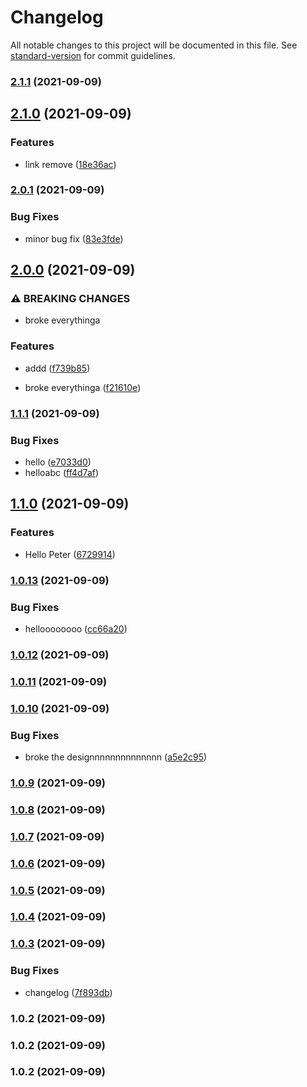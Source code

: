 # Changelog

All notable changes to this project will be documented in this file. See [standard-version](https://github.com/conventional-changelog/standard-version) for commit guidelines.

### [2.1.1](https://github.com/mokkapps/changelog-generator-demo/compare/v2.1.0...v2.1.1) (2021-09-09)

## [2.1.0](https://github.com/mokkapps/changelog-generator-demo/compare/v2.0.1...v2.1.0) (2021-09-09)


### Features

* link remove ([18e36ac](https://github.com/mokkapps/changelog-generator-demo/commits/18e36aca3a9afe056868aeea157564cd4e1f2e65))

### [2.0.1](https://github.com/mokkapps/changelog-generator-demo/compare/v2.0.0...v2.0.1) (2021-09-09)


### Bug Fixes

* minor bug fix ([83e3fde](https://github.com/mokkapps/changelog-generator-demo/commits/83e3fde6d59849c430427137da141fbb0f25338f))

## [2.0.0](https://github.com/mokkapps/changelog-generator-demo/compare/v1.1.1...v2.0.0) (2021-09-09)


### ⚠ BREAKING CHANGES

* broke everythinga

### Features

* addd ([f739b85](https://github.com/mokkapps/changelog-generator-demo/commits/f739b8578043aa7e5358c16752bc45010ce41da2))


* broke everythinga ([f21610e](https://github.com/mokkapps/changelog-generator-demo/commits/f21610e2cbc1f2c17090b8db6d6ae0680ee785e4))

### [1.1.1](https://github.com/mokkapps/changelog-generator-demo/compare/v1.1.0...v1.1.1) (2021-09-09)


### Bug Fixes

* hello ([e7033d0](https://github.com/mokkapps/changelog-generator-demo/commits/e7033d01061d6dfcf66bbdff02f6a2330fd85cc5))
* helloabc ([ff4d7af](https://github.com/mokkapps/changelog-generator-demo/commits/ff4d7af968d366d6671a6bfdbcec1af698d0c7a7))

## [1.1.0](https://github.com/mokkapps/changelog-generator-demo/compare/v1.0.13...v1.1.0) (2021-09-09)


### Features

* Hello Peter ([6729914](https://github.com/mokkapps/changelog-generator-demo/commits/672991402106b79ec5c68c6eb23fc7c87b023c03))

### [1.0.13](https://github.com/mokkapps/changelog-generator-demo/compare/v1.0.12...v1.0.13) (2021-09-09)


### Bug Fixes

* helloooooooo ([cc66a20](https://github.com/mokkapps/changelog-generator-demo/commits/cc66a20c8c09bd75cdb0b72e1c1e4baf6c429013))

### [1.0.12](https://github.com/mokkapps/changelog-generator-demo/compare/v1.0.11...v1.0.12) (2021-09-09)

### [1.0.11](https://github.com/mokkapps/changelog-generator-demo/compare/v1.0.10...v1.0.11) (2021-09-09)

### [1.0.10](https://github.com/mokkapps/changelog-generator-demo/compare/v1.0.9...v1.0.10) (2021-09-09)


### Bug Fixes

* broke the designnnnnnnnnnnnnn ([a5e2c95](https://github.com/mokkapps/changelog-generator-demo/commits/a5e2c956fac747d5f361010c7bd54f72e23263f8))

### [1.0.9](https://github.com/mokkapps/changelog-generator-demo/compare/v1.0.8...v1.0.9) (2021-09-09)

### [1.0.8](https://github.com/mokkapps/changelog-generator-demo/compare/v1.0.7...v1.0.8) (2021-09-09)

### [1.0.7](https://github.com/mokkapps/changelog-generator-demo/compare/v1.0.6...v1.0.7) (2021-09-09)

### [1.0.6](https://github.com/mokkapps/changelog-generator-demo/compare/v1.0.5...v1.0.6) (2021-09-09)

### [1.0.5](https://github.com/mokkapps/changelog-generator-demo/compare/v1.0.4...v1.0.5) (2021-09-09)

### [1.0.4](https://github.com/mokkapps/changelog-generator-demo/compare/v1.0.3...v1.0.4) (2021-09-09)

### [1.0.3](https://github.com/mokkapps/changelog-generator-demo/compare/v1.0.2...v1.0.3) (2021-09-09)


### Bug Fixes

* changelog ([7f893db](https://github.com/mokkapps/changelog-generator-demo/commits/7f893db3c12e55481407cd4c14e99f1ad1c6e270))

### 1.0.2 (2021-09-09)

### 1.0.2 (2021-09-09)

### 1.0.2 (2021-09-09)

